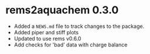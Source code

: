 # rems2aquachem 0.3.0

* Added a `NEWS.md` file to track changes to the package.
* Added piper and stiff plots
* Updated to use rems v0.6.0
* Add checks for 'bad' data with charge balance
